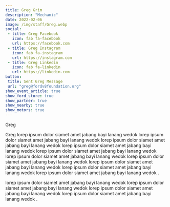 ```yaml
---
title: Greg Grim
description: "Mechanic"
date: 2022-02-06
image: /img/staff/Greg.webp
social: 
 - title: Greg Facebook
   icon: fab fa-facebook
   url: https://facebook.com
 - title: Greg Instagram
   icon: fab fa-instagram
   url: https://instagram.com
 - title: Greg Linkedin
   icon: fab fa-linkedin
   url: https://linkedin.com
button:
 title: Sent Greg Message
 url: "greg@fordv8foundation.org"
show_event_article: true
show_ford_store: true
show_partner: true
show_nearby: true
show_motors: true
---
```

Greg

Greg lorep ipsum dolor siamet amet jabang bayi lanang wedok lorep ipsum dolor siamet amet jabang bayi lanang wedok lorep ipsum dolor siamet amet jabang bayi lanang wedok lorep ipsum dolor siamet amet jabang bayi lanang wedok lorep ipsum dolor siamet amet jabang bayi lanang wedok lorep ipsum dolor siamet amet jabang bayi lanang wedok lorep ipsum dolor siamet amet jabang bayi lanang wedok lorep ipsum dolor siamet amet jabang bayi lanang wedok lorep ipsum dolor siamet amet jabang bayi lanang wedok lorep ipsum dolor siamet amet jabang bayi lanang wedok .

lorep ipsum dolor siamet amet jabang bayi lanang wedok lorep ipsum dolor siamet amet jabang bayi lanang wedok lorep ipsum dolor siamet amet jabang bayi lanang wedok lorep ipsum dolor siamet amet jabang bayi lanang wedok .
